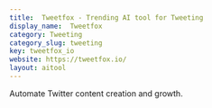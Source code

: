 ```yaml
---
title:  Tweetfox - Trending AI tool for Tweeting
display_name:  Tweetfox
category: Tweeting
category_slug: tweeting
key: tweetfox_io
website: https://tweetfox.io/
layout: aitool
---
```


Automate Twitter content creation and growth.
